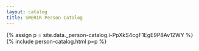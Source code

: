 ```yaml
---
layout: catalog
title: SWERIK Person Catalog
---
```

{% assign p = site.data._person-catalog.i-PpXkS4cgF1EgE9P8Av12WY %}
{% include person-catalog.html p=p %}

